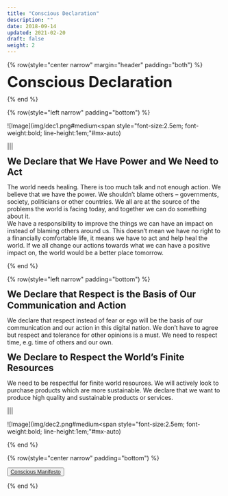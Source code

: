 ```yaml
---
title: "Conscious Declaration"
description: ""
date: 2018-09-14
updated: 2021-02-20
draft: false
weight: 2
---
```


<div class="container mx-auto">


<!-- section 2 (co-found) -->


{% row(style="center narrow" margin="header" padding="both") %}

<span style="font-size:2.5em; font-weight:bold; line-height:1em;"> Conscious Declaration</span>

{% end %}


{% row(style="left narrow" padding="bottom") %}

![Image](img/dec1.png#medium<span style="font-size:2.5em; font-weight:bold; line-height:1em;"#mx-auto)


|||


<span style="font-size:1.5em; font-weight:bold; line-height:1.2em;"> We Declare that We Have Power and We Need to Act</span>

<p>
The world needs healing. There is too much talk and not enough action. We believe that we have the power. We shouldn’t blame others – governments, society, politicians or other countries. We all are at the source of the problems the world is facing today, and together we can do something about it.
<br>
We have a responsibility to improve the things we can have an impact on instead of blaming others around us.
This doesn’t mean we have no right to a financially comfortable life, it means we have to act and help heal the world. If we all change our actions towards what we can have a positive impact on, the world would be a better place tomorrow.
</p>

{% end %}

{% row(style="left narrow" padding="bottom") %}

<span style="font-size:1.5em; font-weight:bold; line-height:1.2em;"> We Declare that Respect is the Basis of Our Communication and Action</span>

<p>
We declare that respect instead of fear or ego will be the basis of our communication and our action in this digital nation. We don’t have to agree but respect and tolerance for other opinions is a must. We need to respect time, e.g. time of others and our own.
</p>


<span style="font-size:1.5em; font-weight:bold; line-height:1.2em;"> We Declare to Respect the World’s Finite Resources</span>

<p>
We need to be respectful for finite world resources.
We will actively look to purchase products which are more sustainable.
We declare that we want to produce high quality and sustainable products or services.
</p>


|||


![Image](img/dec2.png#medium<span style="font-size:2.5em; font-weight:bold; line-height:1em;"#mx-auto)

{% end %}

{% row(style="center narrow" padding="bottom") %}

<button style="font-size:0.9em">[Conscious Manifesto](/manifesto/)</button>

{% end %}

</div>


